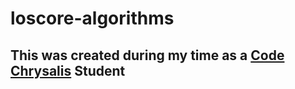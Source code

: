 # loscore-algorithms
## This was created during my time as a [Code Chrysalis](https://codechrysalis.io) Student